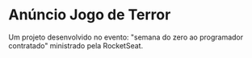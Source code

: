 # Anúncio Jogo de Terror
Um projeto desenvolvido no evento: "semana do zero ao programador contratado" ministrado pela RocketSeat.


